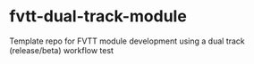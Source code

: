 # fvtt-dual-track-module
Template repo for FVTT module development using a dual track (release/beta) workflow
 test
